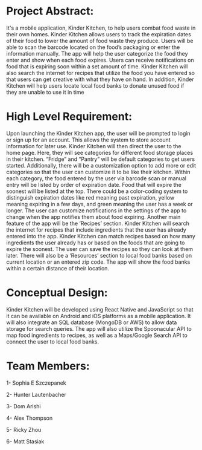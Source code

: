 # Project Abstract:

It's a mobile application, Kinder Kitchen, to help users combat food waste in their own homes. Kinder Kitchen allows users to track the expiration dates of their food to lower the amount of food waste they produce. Users will be able to scan the barcode located on the food’s packaging or enter the information manually. The app will help the user categorize the food they enter and show when each food expires. Users can receive notifications on food that is expiring soon within a set amount of time. Kinder Kitchen will also search the internet for recipes that utilize the food you have entered so that users can get creative with what they have on hand. In addition, Kinder Kitchen will help users locate local food banks to donate unused food if they are unable to use it in time


# High Level Requirement:
Upon launching the Kinder Kitchen app, the user will be prompted to login or sign up for an account. This allows the system to store account information for later use. Kinder Kitchen will then direct the user to the home page. Here, they will see categories for different food storage places in their kitchen. “Fridge” and “Pantry” will be default categories to get users started. Additionally, there will be a customization option to add more or edit categories so that the user can customize it to be like their kitchen. Within each category, the food entered by the user via barcode scan or manual entry will be listed by order of expiration date. Food that will expire the soonest will be listed at the top. There could be a color-coding system to distinguish expiration dates like red meaning past expiration, yellow meaning expiring in a few days, and green meaning the user has a week or longer. The user can customize notifications in the settings of the app to change when the app notifies them about food expiring. Another main feature of the app will be the ‘Recipes’ section. Kinder Kitchen will search the internet for recipes that include ingredients that the user has already entered into the app. Kinder Kitchen can match recipes based on how many ingredients the user already has or based on the foods that are going to expire the soonest. The user can save the recipes so they can look at them later. There will also be a ‘Resources’ section to local food banks based on current location or an entered zip code. The app will show the food banks within a certain distance of their location.


# Conceptual Design:
Kinder Kitchen will be developed using React Native and JavaScript so that it can be available on Android and iOS platforms as a mobile application. It will also integrate an SQL database (MongoDB or AWS) to allow data storage for search queries. The app will also utilize the Spoonacular API to map food ingredients to recipes, as well as a Maps/Google Search API to connect the user to local food banks. 


# Team Members:
1- Sophia E Szczepanek

2- Hunter Lautenbacher

3- Dom Arishi

4- Alex Thompson

5- Ricky Zhou

6- Matt Stasiak
